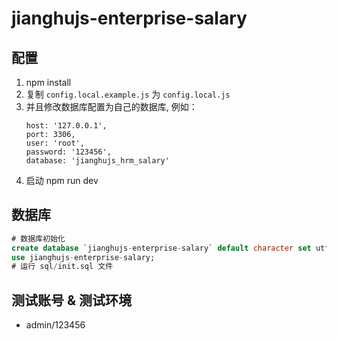 # jianghujs-enterprise-salary

## 配置

1. npm install
2. 复制 `config.local.example.js` 为 `config.local.js`
3. 并且修改数据库配置为自己的数据库, 例如：
   ```
   host: '127.0.0.1',
   port: 3306,
   user: 'root',
   password: '123456',
   database: 'jianghujs_hrm_salary'
   ```
4. 启动 npm run dev
   
## 数据库

```sql
# 数据库初始化
create database `jianghujs-enterprise-salary` default character set utf8mb4 collate utf8mb4_bin;
use jianghujs-enterprise-salary;
# 运行 sql/init.sql 文件
```

## 测试账号 & 测试环境

- admin/123456
